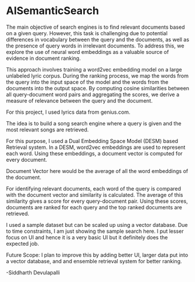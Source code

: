# AISemanticSearch

The main objective of search engines is to find relevant documents based on a given query. However, this task is challenging due to potential differences in vocabulary between the query and the documents, as well as the presence of query words in irrelevant documents. To address this, we explore the use of neural word embeddings as a valuable source of evidence in document ranking.

This approach involves training a word2vec embedding model on a large unlabeled lyric corpus. During the ranking process, we map the words from the query into the input space of the model and the words from the documents into the output space. By computing cosine similarities between all query-document word pairs and aggregating the scores, we derive a measure of relevance between the query and the document.

For this project, I used lyrics data from genius.com.

The idea is to build a song search engine where a query is given and the most relevant songs are retrieved.

For this purpose, I used a Dual Embedding Space Model (DESM) based Retrieval system. In a DESM, word2vec embeddings are used to represent each word. Using these embeddings, a document vector is computed for every document.

Document Vector here would be the average of all the word embeddings of the document. 

For identifying relevant documents, each word of the query is compared with the document vector and similarity is calculated. The average of this similarity gives a score for every query-document pair. Using these scores, documents are ranked for each query and the top ranked documents are retrieved.

I used a sample dataset but can be scaled up using a vector database. Due to time constraints, I am just showing the sample search here.
I put lesser focus on UI and hence it is a very basic UI but it definitely does the expected job.

Future Scope: I plan to improve this by adding better UI, larger data put into a vector database, and and ensemble retrieval system for better ranking.


-Siddharth Devulapalli

